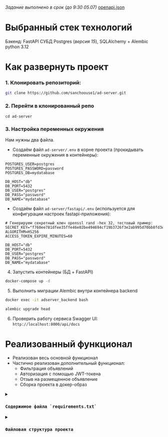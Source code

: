 _Задание выполнено в срок (до 9:30 05.07)_
[openapi.json](https://github.com/sanchoouse1/ad-server/blob/master/openapi.json)

# Выбранный стек технологий
Бэкенд: FastAPI
СУБД Postgres (_версия 15_), SQLAlchemy + Alembic
python 3.12

# Как развернуть проект
### 1. Клонировать репозиторий:
```bash
git clone https://github.com/sanchoouse1/ad-server.git
```
### 2. Перейти в клонированный репо
`cd ad-server`
### 3. Настройка переменных окружения
Нам нужны два файла. 
- Создаём файл `ad-server/.env` в корне проекта (прокидывать переменные окружения в контейнеры):
```
POSTGRES_USER=postgres
POSTGRES_PASSWORD=password
POSTGRES_DB=mydatabase

DB_HOST="db"
DB_PORT=5432
DB_USER="postgres"
DB_PASS="password"
DB_NAME="mydatabase"
```
- Создаём файл `ad-server/fastapi/.env` (используется для конфигурации настроек fastapi-приложения):
```
# Генерируем секретный ключ openssl rand -hex 32, тестовый пример:
SECRET_KEY="f760ee781dfee35ffe46e02be494694cf19b3726f3e2ab995d70bb8fd3eeee87"
ALGORITHM=HS256
ACCESS_TOKEN_EXPIRE_MINUTES=60

DB_HOST="db"
DB_PORT=5432
DB_USER="postgres"
DB_PASS="password"
DB_NAME="mydatabase"
```
4. Запустить контейнеры (БД + FastAPI)
```bash
docker-compose up -d
```
5. Выполнить миграции Alembic внутри контейнера backend
```bash
docker exec -it adserver_backend bash
```
```bash
alembic upgrade head
```
6. Проверить работу сервиса
Swagger UI: `http://localhost:8000/api/docs`

# Реализованный функционал
- Реализован весь основной функционал
- Частично реализован дополнительный функционал:
  -  Фильтрация объявлений
  -  Авторизация с помощью JWT-токена
  -  Отзыв на размещенное объявление
  -  Сборка проекта в докер-образ

<details><summary><h3><code>Содержимое файла `requirements.txt`</code></h3></summary>
_Запрошено в ТЗ_

fastapi[all]==0.115.14
  
uvicorn==0.34.3

sqlalchemy==2.0.41

asyncpg==0.30.0

alembic==1.16.2

shortuuid==1.0.13

PyJWT==2.9.0
</details>

<details><summary><h3><code>Файловая структура проекта</code></h3></summary>
`enpoints/` # API-эндпоинты
`services/` # Сервисы
</details>
